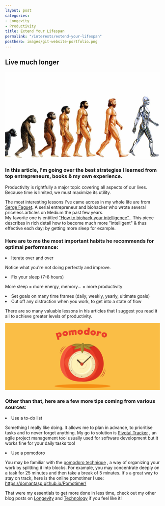```yaml
---
layout: post
categories:
- Longevity
- Productivity
title: Extend Your Lifespan
permalink: "/interests/extend-your-lifespan"
posthero: images/git-website-portfolio.png
---
```



  <h2>
    Live much longer
  </h2>
  <a href="{{ page.permalink}}"><img class="post-img-hero" src="/images/human-evolution.jpeg"
   alt="human evolution">
  </a>

  <h3 class="post-summary">
    In this article, I'm going over the best strategies I learned from top entrepreneurs, books & my own experience.
  </h3>

  <p>
    Productivity is rightfully a major topic covering all aspects of our lives. Because time is limited, we must maximize its utility.
  </p>

   <p>
     The most interesting lessons I've came across in my whole life are from
     <a href="https://medium.com/@sergefaguet" target="-_blank" rel="noopener">Serge Faguet</a>.
     A serial entrepreneur and biohacker who wrote several priceless articles on Medium the past few years.
     <br>
     My favorite one is entitled
     <a
      href="https://medium.com/hackernoon/biohack-your-intelligence-now-or-become-obsolete-97cdd15e395f"
      target="-_blank" rel="noopener">"How to biohack your intelligence"
     </a>.
     This piece describes in rich detail how to become much more "intelligent" & thus effective each day;
     by getting more sleep for example.
   </p>

  <h3>
    Here are to me the most important habits he recommends for optimal performance:
  </h3>

  <div class="list-post-achievingmore">
    <li>
      Iterate over and over
    </li>
    <p>
      Notice what you're not doing perfectly and improve.
    </p>
    <li>
      Fix your sleep (7-8 hours)
    </li>
    <p>
      More sleep = more energy, memory... = more productivity
    </p>
    <li>
      Set goals on many time frames (daily, weekly, yearly, ultimate goals)
    </li>
    <li>
      Cut off any distraction when you work, to get into a state of flow
    </li>
  </div>


  <p>
    There are so many valuable lessons in his articles that I suggest you read it all to achieve greater levels of productivity.
  </p>

  <img class="post-img" src="/images/pomodoro.png" alt="pomodoro-technique">

  <h3>
    Other than that, here are a few more tips coming from various sources:
  </h3>

  <li>
    Use a to-do list
  </li>

  <p>
    Something I really like doing. It allows me to plan in advance, to prioritise tasks and to never forget anything.
    My go to solution is <a href="https://www.pivotaltracker.com/dashboard" target="-_blank" rel="noopener">
    Pivotal Tracker</a>
    , an agile project management tool usually used for software development but it works fine for your daily tasks too!
  </p>

  <li>
  Use a pomodoro
  </li>

  <p>
    You may be familiar with the <a href="https://en.wikipedia.org/wiki/Pomodoro_Technique" target="-_blank" rel="noopener">
    pomodoro technique</a>
    , a way of organizing your work by splitting it into blocks.
    For example, you may concentrate deeply on a task for 25 minutes and then take a break of 5 minutes.
    It's a great way to stay on track, here is the online pomotimer I use:
    <a href="https://domantasp.github.io/Pomotimer/" target="-_blank" rel="noopener">
    https://domantasp.github.io/Pomotimer/</a>
  </p>

  <div class="last-sentence-post">
    <p>
      That were my essentials to get more done in less time, check out my other blog posts
      on <a href="/category/longevity" target="-_blank" rel="noopener">Longevity</a>
      and <a href="/category/technology" target="-_blank" rel="noopener">Technology</a> if you feel like it!
    </p>
  </div>
